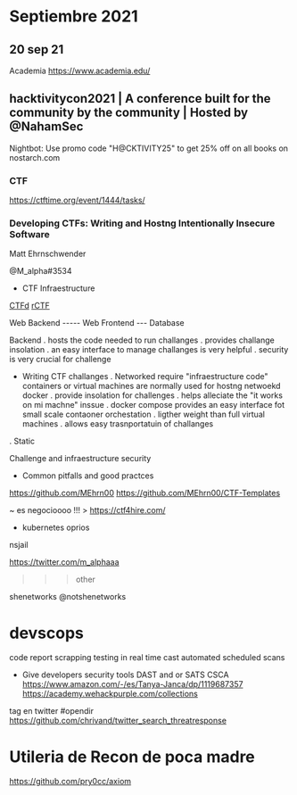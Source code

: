 # Septiembre 2021

## 20 sep 21

Academia
https://www.academia.edu/




## hacktivitycon2021 | A conference built for the community by the community | Hosted by @NahamSec

Nightbot: Use promo code "H@CKTIVITY25" to get 25% off on all books on nostarch.com
### CTF

https://ctftime.org/event/1444/tasks/



### Developing CTFs: Writing and Hostng Intentionally Insecure Software

Matt Ehrnschwender

@M_alpha#3534

- CTF Infraestructure

[CTFd](https://github.com/CTFd/CTFd)
[rCTF](https://github.com/redpwn/rctf)
 

Web Backend ----- Web Frontend --- Database

Backend
. hosts the code needed to run challanges
. provides challange insolation
. an easy interface to manage challanges is very helpful
. security is very crucial for challenge

- Writing CTF challanges
. Networked 
require "infraestructure code"
containers or virtual machines are normally used for hostng netwoekd
docker
. provide insolation for challenges
. helps alleciate the "it works on mi machne" inssue
. docker compose provides an easy interface fot small scale contaoner orchestation
. ligther weight than full virtual machines
. allows easy trasnportatuin of challanges


. Static 




Challenge and infraestructure security

- Common pitfalls and good practces


https://github.com/MEhrn00
https://github.com/MEhrn00/CTF-Templates

~ es negocioooo !!! > https://ctf4hire.com/




- kubernetes oprios

nsjail

https://twitter.com/m_alphaaa

>>> other 

shenetworks
@notshenetworks







# devscops

code report scrapping
testing in real time
cast automated scheduled scans
- Give developers security tools
DAST and or SATS
CSCA
https://www.amazon.com/-/es/Tanya-Janca/dp/1119687357
https://academy.wehackpurple.com/collections


tag en twitter
#opendir
https://github.com/chrivand/twitter_search_threatresponse


# Utileria de Recon de poca madre
https://github.com/pry0cc/axiom
